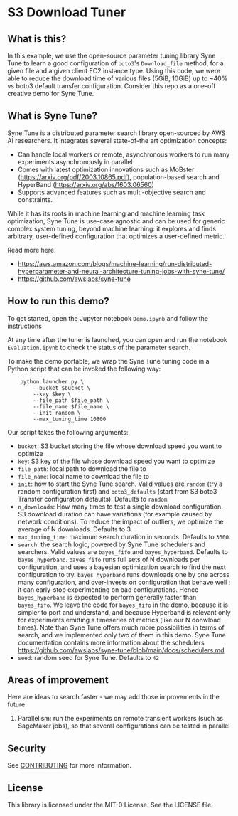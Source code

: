 # S3 Download Tuner

## What is this? 
In this example, we use the open-source parameter tuning library Syne Tune to learn a good configuration of `boto3`'s `Download_file` method, for a given file and a given client EC2 instance type. Using this code, we were able to reduce the download time of various files (5GiB, 10GiB) up to ~40% vs boto3 default transfer configuration. Consider this repo as a one-off creative demo for Syne Tune. 


## What is Syne Tune?
Syne Tune is a distributed parameter search library open-sourced by AWS AI researchers. It integrates several state-of-the art optimization concepts:
 * Can handle local workers or remote, asynchronous workers to run many experiments asynchronously in parallel
 * Comes with latest optimization innovations such as MoBster (https://arxiv.org/pdf/2003.10865.pdf), population-based search and HyperBand (https://arxiv.org/abs/1603.06560)
 * Supports advanced features such as multi-objective search and constraints.
 
While it has its roots in machine learning and machine learning task optimization, Syne Tune is use-case agnostic and can be used for generic complex system tuning, beyond machine learning: it explores and finds arbitrary, user-defined configuration that optimizes a user-defined metric. 
 
Read more here:
 * https://aws.amazon.com/blogs/machine-learning/run-distributed-hyperparameter-and-neural-architecture-tuning-jobs-with-syne-tune/
 * https://github.com/awslabs/syne-tune
 

## How to run this demo?

To get started, open the Jupyter notebook `Demo.ipynb` and follow the instructions

At any time after the tuner is launched, you can open and run the notebook `Evaluation.ipynb` to check the status of the parameter search.

To make the demo portable, we wrap the Syne Tune tuning code in a Python script that can be invoked the following way:

```
    python launcher.py \
        --bucket $bucket \
        --key $key \
        --file_path $file_path \
        --file_name $file_name \
        --init random \
        --max_tuning_time 10800
```

Our script takes the following arguments:

* `bucket`: S3 bucket storing the file whose download speed you want to optimize
* `key`: S3 key of the file whose download speed you want to optimize
* `file_path`: local path to download the file to
* `file_name`: local name to download the file to
* `init`: how to start the Syne Tune search. Valid values are `random` (try a random configuration first) and `boto3_defaults` (start from S3 boto3 Transfer configuration defaults). Defaults to `random`
* `n_downloads`: How many times to test a single download configuration. S3 download duration can have variations (for example caused by network conditions). To reduce the impact of outliers, we optimize the average of N downloads. Defaults to 3. 
* `max_tuning_time`: maximum search duration in seconds. Defaults to `3600`.
* `search`: the search logic, powered by Syne Tune schedulers and searchers. Valid values are `bayes_fifo` and `bayes_hyperband`. Defaults to `bayes_hyperband`. `bayes_fifo` runs full sets of N downloads per configuration, and uses a bayesian optimization search to find the next configuration to try. `bayes_hyperband` runs downloads one by one across many configuration, and over-invests on configuration that behave well ; it can early-stop experimenting on bad configurations. Hence `bayes_hyperband` is expected to perform generally faster than `bayes_fifo`. We leave the code for `bayes_fifo` in the demo, because it is simpler to port and understand, and because Hyperband is relevant only for experiments emitting a timeseries of metrics (like our N donwload times). Note than Syne Tune offers much more possibilities in terms of search, and we implemented only two of them in this demo. Syne Tune documentation contains more information about the schedulers https://github.com/awslabs/syne-tune/blob/main/docs/schedulers.md
* `seed`: random seed for Syne Tune. Defaults to `42`


## Areas of improvement
Here are ideas to search faster - we may add those improvements in the future

1. Parallelism: run the experiments on remote transient workers (such as SageMaker jobs), so that several configurations can be tested in parallel

## Security

See [CONTRIBUTING](CONTRIBUTING.md#security-issue-notifications) for more information.

## License

This library is licensed under the MIT-0 License. See the LICENSE file.

